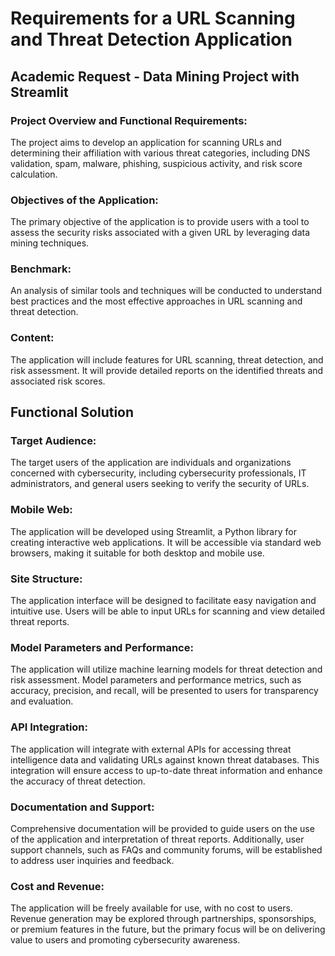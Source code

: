 # Requirements for a URL Scanning and Threat Detection Application

## Academic Request - Data Mining Project with Streamlit

### Project Overview and Functional Requirements:
The project aims to develop an application for scanning URLs and determining their affiliation with various threat categories, including DNS validation, spam, malware, phishing, suspicious activity, and risk score calculation.

### Objectives of the Application:
The primary objective of the application is to provide users with a tool to assess the security risks associated with a given URL by leveraging data mining techniques.

### Benchmark:
An analysis of similar tools and techniques will be conducted to understand best practices and the most effective approaches in URL scanning and threat detection.

### Content:
The application will include features for URL scanning, threat detection, and risk assessment. It will provide detailed reports on the identified threats and associated risk scores.

## Functional Solution

### Target Audience:
The target users of the application are individuals and organizations concerned with cybersecurity, including cybersecurity professionals, IT administrators, and general users seeking to verify the security of URLs.

### Mobile Web:
The application will be developed using Streamlit, a Python library for creating interactive web applications. It will be accessible via standard web browsers, making it suitable for both desktop and mobile use.

### Site Structure:
The application interface will be designed to facilitate easy navigation and intuitive use. Users will be able to input URLs for scanning and view detailed threat reports.

### Model Parameters and Performance:
The application will utilize machine learning models for threat detection and risk assessment. Model parameters and performance metrics, such as accuracy, precision, and recall, will be presented to users for transparency and evaluation.

### API Integration:
The application will integrate with external APIs for accessing threat intelligence data and validating URLs against known threat databases. This integration will ensure access to up-to-date threat information and enhance the accuracy of threat detection.

### Documentation and Support:
Comprehensive documentation will be provided to guide users on the use of the application and interpretation of threat reports. Additionally, user support channels, such as FAQs and community forums, will be established to address user inquiries and feedback.

### Cost and Revenue:
The application will be freely available for use, with no cost to users. Revenue generation may be explored through partnerships, sponsorships, or premium features in the future, but the primary focus will be on delivering value to users and promoting cybersecurity awareness.

